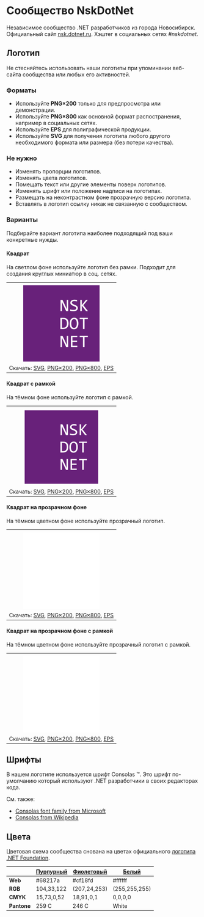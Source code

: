 ﻿# Сообщество NskDotNet

Независимое сообщество .NET разработчиков из города Новосибирск. Официальный сайт [nsk.dotnet.ru](https://nsk.dotnet.ru/). Хэштег в социальных сетях _#nskdotnet_.

## Логотип

Не стесняйтесь использовать наши логотипы при упоминании веб-сайта сообщества или любых его активностей.

### Форматы

- Используйте **PNG×200** только для предпросмотра или демонстрации.
- Используйте **PNG×800** как основной формат распостранения, например в социальных сетях.
- Используйте **EPS** для полиграфической продукции.
- Используйте **SVG** для получения логотипа любого другого необходимого формата или размера (без потери качества).

### Не нужно

- Изменять пропорции логотипов.
- Изменять цвета логотипов.
- Помещать текст или другие элементы поверх логотипов.
- Изменять шрифт или положение надписи на логотипах.
- Размещать на неконтрастном фоне прозрачную версию логотипа.
- Вставлять в логотип ссылку никак не связанную с сообществом.

### Варианты

Подбирайте вариант логотипа наиболее подходящий под ваши конкретные нужды.

#### Квадрат

На светлом фоне используйте логотип без рамки. Подходит для создания круглых миниатюр в соц. сетях.

|       |
| :---: |
|       |
| ![Квадрат](nskdotnet-logo-squared-200.png) |
| Скачать: [SVG](https://raw.githubusercontent.com/kulakovt/SpbDotNet/master/Logo/Nsk/nskdotnet-logo-squared.svg), [PNG×200](https://raw.githubusercontent.com/kulakovt/SpbDotNet/master/Logo/Nsk/nskdotnet-logo-squared-200.png), [PNG×800](https://raw.githubusercontent.com/kulakovt/SpbDotNet/master/Logo/Nsk/nskdotnet-logo-squared-800.png), [EPS](https://raw.githubusercontent.com/kulakovt/SpbDotNet/master/Logo/Nsk/nskdotnet-logo-squared.eps) |

#### Квадрат с рамкой

На тёмном фоне используйте логотип с рамкой.

|       |
| :---: |
|       |
| ![Квадрат с рамкой](nskdotnet-logo-squared-bordered-200.png) |
| Скачать: [SVG](https://raw.githubusercontent.com/kulakovt/SpbDotNet/master/Logo/Nsk/nskdotnet-logo-squared-bordered.svg), [PNG×200](https://raw.githubusercontent.com/kulakovt/SpbDotNet/master/Logo/Nsk/nskdotnet-logo-squared-bordered-200.png), [PNG×800](https://raw.githubusercontent.com/kulakovt/SpbDotNet/master/Logo/Nsk/nskdotnet-logo-squared-bordered-800.png), [EPS](https://raw.githubusercontent.com/kulakovt/SpbDotNet/master/Logo/Nsk/nskdotnet-logo-squared-bordered.eps) |

#### Квадрат на прозрачном фоне

На тёмном цветном фоне используйте прозрачный логотип.

|       |
| :---: |
|       |
| ![Квадрат на прозрачном фоне](nskdotnet-logo-squared-white-200.png) |
| Скачать: [SVG](https://raw.githubusercontent.com/kulakovt/SpbDotNet/master/Logo/Nsk/nskdotnet-logo-squared-white.svg), [PNG×200](https://raw.githubusercontent.com/kulakovt/SpbDotNet/master/Logo/Nsk/nskdotnet-logo-squared-white-200.png), [PNG×800](https://raw.githubusercontent.com/kulakovt/SpbDotNet/master/Logo/Nsk/nskdotnet-logo-squared-white-800.png), [EPS](https://raw.githubusercontent.com/kulakovt/SpbDotNet/master/Logo/Nsk/nskdotnet-logo-squared-white.eps) |

#### Квадрат на прозрачном фоне с рамкой

На тёмном цветном фоне используйте прозрачный логотип с рамкой.

|       |
| :---: |
|       |
| ![Квадрат на прозрачном фоне с рамкой](nskdotnet-logo-squared-white-bordered-200.png) |
| Скачать: [SVG](https://raw.githubusercontent.com/kulakovt/SpbDotNet/master/Logo/Nsk/nskdotnet-logo-squared-white-bordered.svg), [PNG×200](https://raw.githubusercontent.com/kulakovt/SpbDotNet/master/Logo/Nsk/nskdotnet-logo-squared-white-bordered-200.png), [PNG×800](https://raw.githubusercontent.com/kulakovt/SpbDotNet/master/Logo/Nsk/nskdotnet-logo-squared-white-bordered-800.png), [EPS](https://raw.githubusercontent.com/kulakovt/SpbDotNet/master/Logo/Nsk/nskdotnet-logo-squared-white-bordered.eps) |

## Шрифты

В нашем логотипе используется шрифт Consolas ™. Это шрифт по-умолчанию который используют .NET разработчики в своих редакторах кода.

См. также:

- [Consolas font family from Microsoft](https://docs.microsoft.com/en-us/typography/font-list/consolas)
- [Consolas from Wikipedia](https://en.wikipedia.org/wiki/Consolas)

## Цвета

Цветовая схема сообщества снована на цветах официального [логотипа .NET Foundation](https://github.com/dotnet/swag/tree/master/logo).

|             | [Пурпурный](https://www.color-hex.com/color/68217a) | [Фиолетовый](https://www.color-hex.com/color/cf18fd) | [Белый](https://www.color-hex.com/color/ffffff) |
| ----------- | --------------------------------------------------- | ---------------------------------------------------- | ----------------------------------------------- |
| **Web**     | #68217a                                             | #cf18fd                                              | #ffffff                                         |
| **RGB**     | 104,33,122                                          | (207,24,253)                                         | (255,255,255)                                   |
| **CMYK**    | 15,73,0,52                                          | 18,91,0,1                                            | 0,0,0,0                                         |
| **Pantone** | 259 C                                               | 246 C                                                | White                                           |

